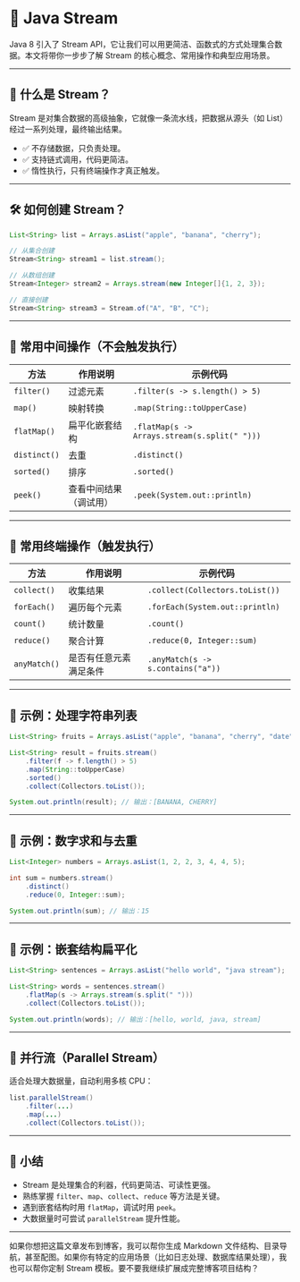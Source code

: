 
# 🌊 Java Stream 

Java 8 引入了 Stream API，它让我们可以用更简洁、函数式的方式处理集合数据。本文将带你一步步了解 Stream 的核心概念、常用操作和典型应用场景。

---

## 🧠 什么是 Stream？

Stream 是对集合数据的高级抽象，它就像一条流水线，把数据从源头（如 List）经过一系列处理，最终输出结果。

- ✅ 不存储数据，只负责处理。
- ✅ 支持链式调用，代码更简洁。
- ✅ 惰性执行，只有终端操作才真正触发。

---

## 🛠️ 如何创建 Stream？

```java
List<String> list = Arrays.asList("apple", "banana", "cherry");

// 从集合创建
Stream<String> stream1 = list.stream();

// 从数组创建
Stream<Integer> stream2 = Arrays.stream(new Integer[]{1, 2, 3});

// 直接创建
Stream<String> stream3 = Stream.of("A", "B", "C");
```

---

## 🔧 常用中间操作（不会触发执行）

| 方法       | 作用说明                     | 示例代码 |
|------------|------------------------------|----------|
| `filter()` | 过滤元素                     | `.filter(s -> s.length() > 5)` |
| `map()`    | 映射转换                     | `.map(String::toUpperCase)` |
| `flatMap()`| 扁平化嵌套结构               | `.flatMap(s -> Arrays.stream(s.split(" ")))` |
| `distinct()`| 去重                        | `.distinct()` |
| `sorted()` | 排序                         | `.sorted()` |
| `peek()`   | 查看中间结果（调试用）       | `.peek(System.out::println)` |

---

## 🎯 常用终端操作（触发执行）

| 方法         | 作用说明                     | 示例代码 |
|--------------|------------------------------|----------|
| `collect()`  | 收集结果                     | `.collect(Collectors.toList())` |
| `forEach()`  | 遍历每个元素                 | `.forEach(System.out::println)` |
| `count()`    | 统计数量                     | `.count()` |
| `reduce()`   | 聚合计算                     | `.reduce(0, Integer::sum)` |
| `anyMatch()` | 是否有任意元素满足条件       | `.anyMatch(s -> s.contains("a"))` |

---

## 📌 示例：处理字符串列表

```java
List<String> fruits = Arrays.asList("apple", "banana", "cherry", "date");

List<String> result = fruits.stream()
    .filter(f -> f.length() > 5)
    .map(String::toUpperCase)
    .sorted()
    .collect(Collectors.toList());

System.out.println(result); // 输出：[BANANA, CHERRY]
```

---

## 🧮 示例：数字求和与去重

```java
List<Integer> numbers = Arrays.asList(1, 2, 2, 3, 4, 4, 5);

int sum = numbers.stream()
    .distinct()
    .reduce(0, Integer::sum);

System.out.println(sum); // 输出：15
```

---

## 🧩 示例：嵌套结构扁平化

```java
List<String> sentences = Arrays.asList("hello world", "java stream");

List<String> words = sentences.stream()
    .flatMap(s -> Arrays.stream(s.split(" ")))
    .collect(Collectors.toList());

System.out.println(words); // 输出：[hello, world, java, stream]
```

---

## 🚀 并行流（Parallel Stream）

适合处理大数据量，自动利用多核 CPU：

```java
list.parallelStream()
    .filter(...)
    .map(...)
    .collect(Collectors.toList());
```

---

## 🧠 小结

- Stream 是处理集合的利器，代码更简洁、可读性更强。
- 熟练掌握 `filter`、`map`、`collect`、`reduce` 等方法是关键。
- 遇到嵌套结构时用 `flatMap`，调试时用 `peek`。
- 大数据量时可尝试 `parallelStream` 提升性能。

---

如果你想把这篇文章发布到博客，我可以帮你生成 Markdown 文件结构、目录导航，甚至配图。如果你有特定的应用场景（比如日志处理、数据库结果处理），我也可以帮你定制 Stream 模板。要不要我继续扩展成完整博客项目结构？
